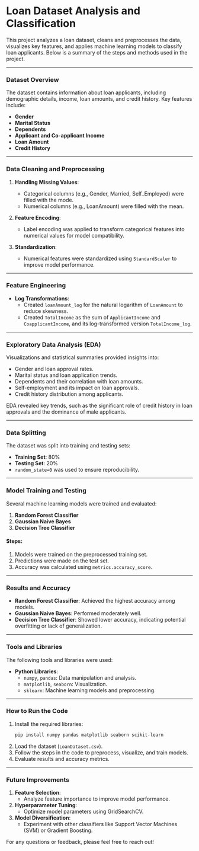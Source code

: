 # Loan Dataset Analysis and Classification

This project analyzes a loan dataset, cleans and preprocesses the data, visualizes key features, and applies machine learning models to classify loan applicants. Below is a summary of the steps and methods used in the project.

---

### Dataset Overview
The dataset contains information about loan applicants, including demographic details, income, loan amounts, and credit history. Key features include:
- **Gender**
- **Marital Status**
- **Dependents**
- **Applicant and Co-applicant Income**
- **Loan Amount**
- **Credit History**

---

### Data Cleaning and Preprocessing
1. **Handling Missing Values**:
   - Categorical columns (e.g., Gender, Married, Self_Employed) were filled with the mode.
   - Numerical columns (e.g., LoanAmount) were filled with the mean.

2. **Feature Encoding**:
   - Label encoding was applied to transform categorical features into numerical values for model compatibility.

3. **Standardization**:
   - Numerical features were standardized using `StandardScaler` to improve model performance.

---

### Feature Engineering
- **Log Transformations**:
  - Created `loanAmount_log` for the natural logarithm of `LoanAmount` to reduce skewness.
  - Created `TotalIncome` as the sum of `ApplicantIncome` and `CoapplicantIncome`, and its log-transformed version `TotalIncome_log`.

---

### Exploratory Data Analysis (EDA)
Visualizations and statistical summaries provided insights into:
- Gender and loan approval rates.
- Marital status and loan application trends.
- Dependents and their correlation with loan amounts.
- Self-employment and its impact on loan approvals.
- Credit history distribution among applicants.

EDA revealed key trends, such as the significant role of credit history in loan approvals and the dominance of male applicants.

---

### Data Splitting
The dataset was split into training and testing sets:
- **Training Set**: 80%
- **Testing Set**: 20%
- `random_state=0` was used to ensure reproducibility.

---

### Model Training and Testing
Several machine learning models were trained and evaluated:
1. **Random Forest Classifier**
2. **Gaussian Naive Bayes**
3. **Decision Tree Classifier**

#### Steps:
1. Models were trained on the preprocessed training set.
2. Predictions were made on the test set.
3. Accuracy was calculated using `metrics.accuracy_score`.

---

### Results and Accuracy
- **Random Forest Classifier**: Achieved the highest accuracy among models.
- **Gaussian Naive Bayes**: Performed moderately well.
- **Decision Tree Classifier**: Showed lower accuracy, indicating potential overfitting or lack of generalization.

---

### Tools and Libraries
The following tools and libraries were used:
- **Python Libraries**:
  - `numpy`, `pandas`: Data manipulation and analysis.
  - `matplotlib`, `seaborn`: Visualization.
  - `sklearn`: Machine learning models and preprocessing.

---

### How to Run the Code
1. Install the required libraries:
   ```bash
   pip install numpy pandas matplotlib seaborn scikit-learn
   ```
2. Load the dataset (`LoanDataset.csv`).
3. Follow the steps in the code to preprocess, visualize, and train models.
4. Evaluate results and accuracy metrics.

---

### Future Improvements
1. **Feature Selection**:
   - Analyze feature importance to improve model performance.
2. **Hyperparameter Tuning**:
   - Optimize model parameters using GridSearchCV.
3. **Model Diversification**:
   - Experiment with other classifiers like Support Vector Machines (SVM) or Gradient Boosting.

For any questions or feedback, please feel free to reach out!

